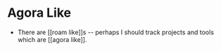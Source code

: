 # Agora Like

- There are [[roam like]]s -- perhaps I should track projects and tools which are [[agora like]].


[//begin]: # "Autogenerated link references for markdown compatibility"
[agora-like]: agora-like "Agora Like"
[//end]: # "Autogenerated link references"